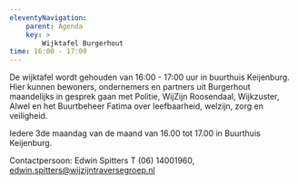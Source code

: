 ```yaml
---
eleventyNavigation:
    parent: Agenda
    key: >
        Wijktafel Burgerhout
time: 16:00 - 17:00
---
```


De wijktafel wordt gehouden van 16:00 - 17:00 uur in buurthuis Keijenburg. Hier kunnen bewoners, ondernemers en partners uit Burgerhout maandelijks in gesprek gaan met Politie, WijZijn Roosendaal, Wijkzuster, Alwel en het Buurtbeheer Fatima over leefbaarheid, welzijn, zorg en veiligheid.

Iedere 3de maandag van de maand van 16.00 tot 17.00 in Buurthuis Keijenburg.

Contactpersoon: Edwin Spitters
T (06) 14001960, [edwin.spitters@wijzijntraversegroep.nl](mailto:edwin.spitters@wijzijntraversegroep.nl)

